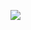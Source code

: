 ![](https://user-images.githubusercontent.com/627794/83083508-4f847800-a054-11ea-970b-a74b8b5f3586.png)
